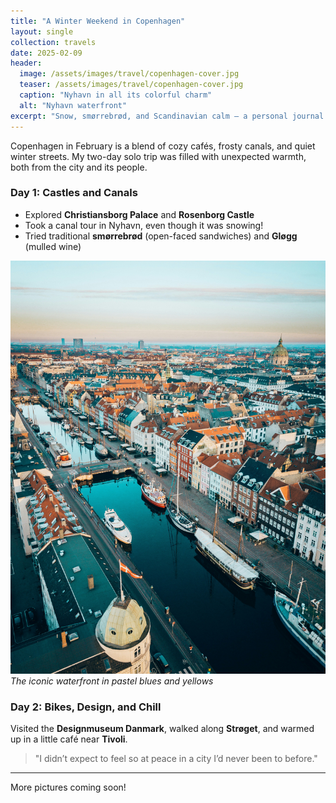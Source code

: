 ```yaml
---
title: "A Winter Weekend in Copenhagen"
layout: single
collection: travels
date: 2025-02-09
header:
  image: /assets/images/travel/copenhagen-cover.jpg
  teaser: /assets/images/travel/copenhagen-cover.jpg
  caption: "Nyhavn in all its colorful charm"
  alt: "Nyhavn waterfront"
excerpt: "Snow, smørrebrød, and Scandinavian calm — a personal journal of my Copenhagen getaway."
---
```


Copenhagen in February is a blend of cozy cafés, frosty canals, and quiet winter streets. My two-day solo trip was filled with unexpected warmth, both from the city and its people.

### Day 1: Castles and Canals

- Explored **Christiansborg Palace** and **Rosenborg Castle**
- Took a canal tour in Nyhavn, even though it was snowing!
- Tried traditional **smørrebrød** (open-faced sandwiches) and **Gløgg** (mulled wine)

![Nyhavn](/assets/images/travel/copenhagen-nyhavn.jpg)
*The iconic waterfront in pastel blues and yellows*

### Day 2: Bikes, Design, and Chill

Visited the **Designmuseum Danmark**, walked along **Strøget**, and warmed up in a little café near **Tivoli**.

> "I didn’t expect to feel so at peace in a city I’d never been to before."

---

More pictures coming soon!
